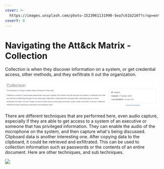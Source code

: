 ```yaml
---
cover: >-
  https://images.unsplash.com/photo-1523961131990-5ea7c61b2107?crop=entropy&cs=srgb&fm=jpg&ixid=MnwxOTcwMjR8MHwxfHNlYXJjaHw2fHx0ZWNofGVufDB8fHx8MTY0NjY4ODE2Ng&ixlib=rb-1.2.1&q=85
coverY: 0
---
```


# Navigating the Att\&ck Matrix - Collection

Collection is when they discover information on a system, or get credential access, other methods, and they exfiltrate it out the organization.&#x20;

![](../../.gitbook/assets/collection.PNG)

There are different techniques that are performed here, even audio capture, especially if they are able to get access to a system of an executive or someone that has privileged information. They can enable the audio of the microphone on the system, and then capture what's being discussed. Clipboard data is another interesting one. After copying data to the clipboard, it could be retrieved and exfiltrated. This can be used to collection information such as passwords or the contents of an entire document. Here are other techniques, and sub techniques.&#x20;

![](../../.gitbook/assets/collection\_techniques.PNG)
